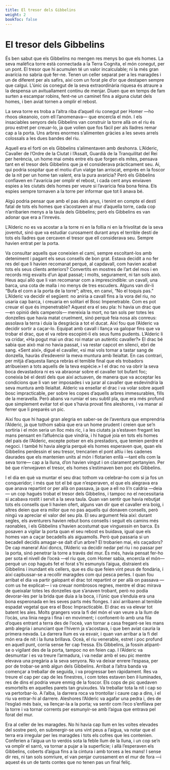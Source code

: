 ```yaml
---
title: El tresor dels Gibbelins
weight: 2
bookToc: false
---
```


# El tresor dels Gibbelins

És ben sabut que els Gibbelins no mengen res menys bo que els homes. La seva malèfica torre està connectada a la Terra Cognita, el món conegut, per un pont. El tresor que hi acumulen té un valor incalculable; ni la més gran avarícia no sabria què fer-ne. Tenen un celler separat per a les maragdes i un de diferent per als safirs, així com un forat ple d’or que destapen sempre que calgui. L’únic ús conegut de la seva extraordinària riquesa és atraure a la despensa un avituallament continu de menjar. Diuen que en temps de fam surten a escampar robins, fent-ne un caminet fins a alguna ciutat dels homes, i ben aviat tornen a omplir el rebost.

La seva torre es troba a l’altra riba d’aquell riu conegut per Homer —ho rhoos okeanoio, com ell l’anomenava— que encercla el món. I els insaciables senyors dels Gibbelins van construir la torre allà on el riu és prou estret per creuar-lo, ja que volien que fos fàcil per als lladres remar cap a la porta. Uns arbres enormes s’alimenten gràcies a les seves arrels colossals a les dues bandes del riu.

Aquell era el fortí on els Gibbelins s’alimentaven amb deshonra. L’Alderic, Cavaller de l’Ordre de la Ciutat i l’Assalt, Guardià de la Tranquilitat del Rei per herència, un home mai omès entre els que forgen els mites, pensava tant en el tresor dels Gibbelins que ja el considerava pràcticament seu. Ai, qui podria sospitar que el motiu d’un viatge tan arriscat, emprès en la foscor de la nit per un home tan valent, era la pura avarícia? Però els Gibbelins confiaven en l'avarícia per omplir el rebost, i cada cent anys enviaven espies a les ciutats dels homes per veure si l’avarícia feia bona feina. Els espies sempre tornaven a la torre per informar que tot li anava bé. 

Algú podria pensar que amb el pas dels anys, i tenint en compte el destí fatal de tots els homes que s’acostaven al mur d’aquella torre, cada cop n’arribarien menys a la taula dels Gibbelins; però els Gibbelins es van adonar que era a l’inrevés.

L’Alderic no es va acostar a la torre ni en la follia ni en la frivolitat de la seva joventut, sinó que va estudiar curosament durant anys el terrible destí de tots els lladres que cercaven el tresor que ell considerava seu. Sempre havien entrat per la porta.

Va consultar aquells que coneixien el camí, sempre escoltant-los amb deteniment i pagant els seus consells de bon grat. Estava decidit a no fer res del que li havien recomanat perquè, al capdavall, com havien acabat tots els seus clients anteriors? Convertits en mostres de l’art del mos i en records mig esvaïts d’un àpat passat; i molts, segurament, ni tan sols això.
Heus aquí allò que li van recomanar com a imprescindible: un cavall, una barca, una cota de malla i no menys de tres escuders. Alguns van dir-li “Bufa el corn a la porta de la torre”; altres, en canvi, “No el toquis pas.”
L’Alderic va decidir el següent: no aniria a cavall fins a la vora del riu, no usaria cap barca, i creuaria en solitari el Bosc Impenetrable.
Com es pot creuar el que és impenetrable? Aquest era el seu pla: hi havia un drac que —en opinió dels camperols— mereixia la mort, no tan sols per totes les donzelles que havia matat cruelment, sinó perquè feia nosa als conreus: assolava la terra i duia la desgràcia a tot el ducat.
Així fou que l’Alderic va decidir sortir a caçar-lo. Equipat amb cavall i llança va galopar fins que va trobar el drac, que el va rebre escopint-li els seus fums pudents. L’Alderic li va cridar, «Ha pogut mai un drac roí matar un autèntic cavaller?» El drac bé sabia que això mai no havia passat, i va restar capcot en silenci, ebri de sang. «Sent així», digué el cavaller, «si mai vols tornar a tastar sang de donzella, hauràs d’esdevenir la meva muntura amb lleialtat. En cas contrari, per mitjà d’aquesta llança rebràs el temible final que els trobadors atribueixen a tots aquells de la teva espècie.»
I el drac no va obrir la seva boca devastadora ni es va abraonar sobre el cavaller tot bufant foc; coneixia bé el destí dels que així actuaven, de manera que va acceptar les condicions que li van ser imposades i va jurar al cavaller que esdevindria la seva muntura amb lleialtat.
Alderic va ensellar el drac i va volar sobre aquell bosc impracticable, per sobre les copes d’aquells arbres immesurables, fills de la meravella. Però abans va rumiar el seu subtil pla, que era més profund que simplement evitar tot el que s’havia provat fins aleshores, i va manar al ferrer que li preparés un pic.

Així fou que hi hagué gran alegria en saber-se de l’aventura que emprendria l’Alderic, ja que tothom sabia que era un home prudent i creien que se’n sortiria i el món seria un lloc més ric, i a les ciutats ja s’estaven fregant les mans pensant en l’afluència que vindria, i hi hagué joia en tots els homes del país de l’Alderic, excepte potser en els prestadors, que temien perdre el negoci. I també hi havia alegria perquè els homes esperaven que, quan els Gibbelins perdessin el seu tresor, trencarien el pont altiu i les cadenes daurades que els mantenien units al món i flotarien enllà —tant ells com la seva torre— cap a la lluna, d’on havien vingut i on clarament pertanyien. Per bé que n’envejaven el tresor, els homes s’estimaven ben poc els Gibbelins.

I el dia en què va muntar el seu drac tothom va celebrar-ho com si ja fos un conqueridor; i més que tot el bé que n’esperaven, el que els alegrava era que anava repartint or per allà on passava, ja que a ell no li’n caldria —deia— un cop hagués trobat el tresor dels Gibbelins, i tampoc no el necessitaria si acabava rostit i servit a la seva taula.
Quan van sentir que havia rebutjat tots els consells que li havien ofert, alguns van dir que el cavaller era boig, i altres deien que era millor que no pas aquells qui donaven consells, però ningú va apreciar el valor del seu pla.
El seu argument feia així: durant segles, els aventurers havien rebut bons consells i seguit els camins més raonables, i els Gibbelins s’havien acostumat que vinguessin en barca. Es posaven a vigilar la porta quan el seu rebost es buidava, igual que els homes van a caçar becadells als aiguamolls. Però què passaria si un becadell decidís amagar-se dalt d’un arbre? El trobarien mai, els caçadors? De cap manera! Així doncs, l’Alderic va decidir nedar pel riu i no passar per la porta, sinó penetrar la torre a través del mur. És més, havia pensat fer-ho per sota el nivell de l’oceà —el riu que, com Homer sabia, encercla el món— perquè un cop hagués fet el forat s’hi esmunyís l’aigua, distraient els Gibbelins i inundant els cellers, que es diu que feien vint peus de fondària, i així capbussar-se a recollir maragdes com qui pesca perles.
I quan fou arribat el dia va partir galopant el drac tot repartint or per allà on passava —com us he explicat— i va creuar nombrosos regnes, mentre el drac mirava de queixalar totes les donzelles que s’anaven trobant, però no podia devorar-les per la brida que duia a la boca, i l’únic que s’enduia era una bona esperonada en les seves parts més flonges. I així arribaren al temible espadat vegetal que era el Bosc Impracticable. El drac es va elevar tot batent les ales. Molts grangers vora la fi del món el van veure a la llum de l’ocàs, una línia negra i fina i en moviment; i confonent-lo amb una fila d’oques entrant a terra des de l’oceà, van tornar a casa fregant-se les mans amb alegria i anunciant que l’hivern ja s’acostava, i que ben aviat cauria la primera nevada. La darrera llum es va esvair, i quan van arribar a la fi del món era de nit i la lluna brillava. Oceà, el riu venerable, estret i poc profund en aquell punt, corria sense fer cap fressa. Els Gibbelins, ja fossin atipant-se o vigilant des de la porta, tampoc no en feien cap. I l’Alderic va desmuntar i es va treure l’armadura, i va nedar amb el seu pic mentre elevava una pregària a la seva senyora. No va deixar enrere l’espasa, per por de trobar-se amb algun dels Gibbelins. Arribat a l’altra banda va començar a treballar de seguida, i va progressar ben ràpidament. Res va treure el cap per cap de les finestres, i com totes estaven ben il·luminades, res de dins el podria veure enmig de la foscor. Els cops de pic quedaven esmorteïts en aquelles parets tan gruixudes. Va treballar tota la nit i cap so va pertorbar-lo. A l’alba, la darrera roca va trontollar i caure cap a dins, i el riu va entrar-hi al darrere. Aleshores l’Alderic va agafar una pedra i, des de l’esglaó més baix, va llençar-la a la porta; va sentir com l’eco s’enfilava per la torre i va tornar corrents per esmunyir-se amb l’aigua que entrava pel forat del mur.

Era al celler de les maragdes. No hi havia cap llum en les voltes elevades del sostre però, en submergir-se uns vint peus a l’aigua, va notar que el terra era irregular per les maragdes i tots els cofres que les contenien. Conferien a l’aigua un to verdós sota la feble llum de la lluna, i un cop se’n va omplir el sarró, va tornar a pujar a la superfície; i allà l’esperaven els Gibbelins, coberts d’aigua fins a la cintura i amb torxes a les mans! I sense dir res, ni tan sols somriure, el van penjar curosament en el mur de fora —i aquest és un de tants contes que no tenen pas un final feliç.
